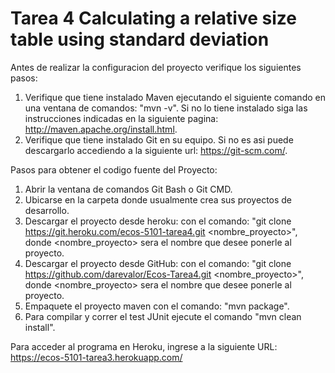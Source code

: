# Tarea 4 Calculating a relative size table using standard deviation

Antes de realizar la configuracion del proyecto verifique los siguientes pasos:

1. Verifique que tiene instalado Maven ejecutando el siguiente comando en una ventana de comandos: "mvn -v". Si no lo tiene instalado siga las instrucciones indicadas en la siguiente pagina: http://maven.apache.org/install.html.
2. Verifique que tiene instalado Git en su equipo. Si no es asi puede descargarlo accediendo a la siguiente url: https://git-scm.com/.

Pasos para obtener el codigo fuente del Proyecto:

1. Abrir la ventana de comandos Git Bash o Git CMD. 
2. Ubicarse en la carpeta donde usualmente crea sus proyectos de desarrollo.
3. Descargar el proyecto desde heroku: con el comando: "git clone https://git.heroku.com/ecos-5101-tarea4.git <nombre_proyecto>", donde <nombre_proyecto> sera el nombre que desee ponerle al proyecto.
4. Descargar el proyecto desde GitHub: con el comando: "git clone https://github.com/darevalor/Ecos-Tarea4.git <nombre_proyecto>", donde <nombre_proyecto> sera el nombre que desee ponerle al proyecto.
4. Empaquete el proyecto maven con el comando: "mvn package".
5. Para compilar y correr el test JUnit ejecute el comando "mvn clean install".

Para acceder al programa en Heroku, ingrese a la siguiente URL: https://ecos-5101-tarea3.herokuapp.com/